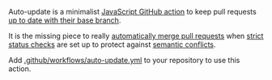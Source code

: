 Auto-update is a minimalist [JavaScript GitHub action](https://help.github.com/en/articles/about-actions#javascript-actions) to keep pull requests [up to date with their base branch](https://developer.github.com/changes/2019-05-29-update-branch-api/).

It is the missing piece to really [automatically merge pull requests](https://docs.github.com/en/free-pro-team@latest/github/collaborating-with-issues-and-pull-requests/automatically-merging-a-pull-request) when [strict status checks](https://help.github.com/en/articles/types-of-required-status-checks) are set up to protect against [semantic conflicts](https://bors.tech/essay/2017/02/02/pitch/).

Add [.github/workflows/auto-update.yml](.github/workflows/auto-update.yml) to your repository to use this action.
